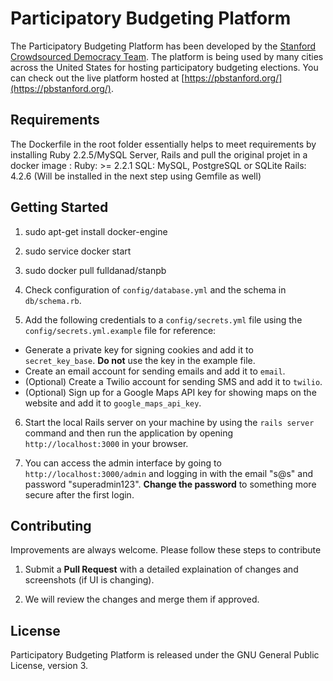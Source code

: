 # **Participatory Budgeting Platform** #
The Participatory Budgeting Platform has been developed by the [Stanford Crowdsourced Democracy Team](http://voxpopuli.stanford.edu/). The platform is being used by many cities across the United States for hosting participatory budgeting elections. You can check out the live platform hosted at [https://pbstanford.org/](https://pbstanford.org/).



## **Requirements** ##
The Dockerfile in the root folder essentially helps to meet requirements by installing Ruby 2.2.5/MySQL Server, Rails and pull the original projet in a docker image :
Ruby: >= 2.2.1
SQL: MySQL, PostgreSQL or SQLite
Rails: 4.2.6 (Will be installed in the next step using Gemfile as well)

## **Getting Started** ##
1. sudo apt-get install docker-engine

2. sudo service docker start

3. sudo docker pull fulldanad/stanpb

4. Check configuration of ``config/database.yml`` and  the schema in ``db/schema.rb``.

5. Add the following credentials to a ``config/secrets.yml`` file using the ``config/secrets.yml.example`` file for reference:
  * Generate a private key for signing cookies and add it to ``secret_key_base``. **Do not** use the key in the example file.
  * Create an email account for sending emails and add it to `email`.
  * (Optional) Create a Twilio account for sending SMS and add it to ``twilio``.
  * (Optional) Sign up for a Google Maps API key for showing maps on the website and add it to `google_maps_api_key`.

6. Start the local Rails server on your machine by using the ``rails server`` command and then run the application by opening ``http://localhost:3000`` in your browser.

7. You can access the admin interface by going to ``http://localhost:3000/admin`` and logging in with the email "s@s" and password "superadmin123". **Change the password** to something more secure after the first login.

## **Contributing** ##
Improvements are always welcome. Please follow these steps to contribute

1. Submit a **Pull Request** with a detailed explaination of changes and screenshots (if UI is changing).

2. We will review the changes and merge them if approved.

## **License** ##
Participatory Budgeting Platform is released under the GNU General Public License, version 3.
